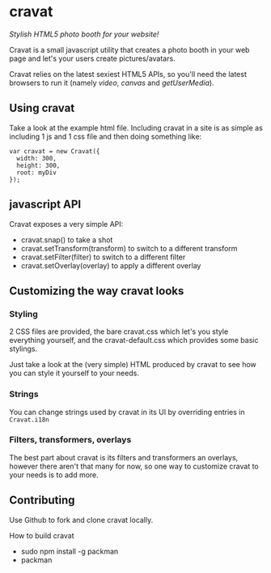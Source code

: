 # cravat

*Stylish HTML5 photo booth for your website!*

Cravat is a small javascript utility that creates a photo booth in your web page and let's your users create pictures/avatars.

Cravat relies on the latest sexiest HTML5 APIs, so you'll need the latest browsers to run it (namely *video*, *canvas* and *getUserMedia*).

## Using cravat

Take a look at the example html file. Including cravat in a site is as simple as including 1 js and 1 css file and then doing something like:

```
var cravat = new Cravat({
  width: 300,
  height: 300,
  root: myDiv
});
```

## javascript API

Cravat exposes a very simple API:
* cravat.snap() to take a shot
* cravat.setTransform(transform) to switch to a different transform
* cravat.setFilter(filter) to switch to a different filter
* cravat.setOverlay(overlay) to apply a different overlay

## Customizing the way cravat looks

### Styling

2 CSS files are provided, the bare cravat.css which let's you style everything yourself, and the cravat-default.css which provides some basic stylings.

Just take a look at the (very simple) HTML produced by cravat to see how you can style it yourself to your needs.

### Strings

You can change strings used by cravat in its UI by overriding entries in `Cravat.i18n`

### Filters, transformers, overlays

The best part about cravat is its filters and transformers an overlays, however there aren't that many for now, so one way to customize cravat to your needs is to add more.

## Contributing

Use Github to fork and clone cravat locally.

How to build cravat
* sudo npm install -g packman
* packman